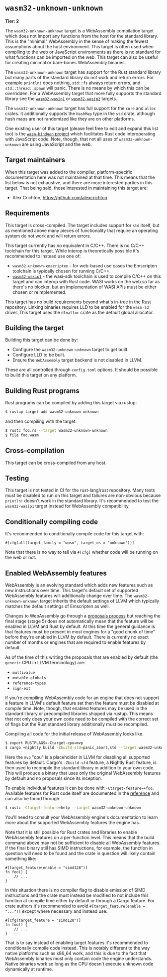 # `wasm32-unknown-unknown`

**Tier: 2**

The `wasm32-unknown-unknown` target is a WebAssembly compilation target which
does not import any functions from the host for the standard library. This is
the "minimal" WebAssembly in the sense of making the fewest assumptions about
the host environment. This target is often used when compiling to the web or
JavaScript environments as there is no standard for what functions can be
imported on the web. This target can also be useful for creating minimal or
bare-bones WebAssembly binaries.

The `wasm32-unknown-unknown` target has support for the Rust standard library
but many parts of the standard library do not work and return errors. For
example `println!` does nothing, `std::fs` always return errors, and
`std::thread::spawn` will panic. There is no means by which this can be
overridden. For a WebAssembly target that more fully supports the standard
library see the [`wasm32-wasip1`](./wasm32-wasip1.md) or
[`wasm32-wasip2`](./wasm32-wasip2.md) targets.

The `wasm32-unknown-unknown` target has full support for the `core` and `alloc`
crates. It additionally supports the `HashMap` type in the `std` crate, although
hash maps are not randomized like they are on other platforms.

One existing user of this target (please feel free to edit and expand this list
too) is the [`wasm-bindgen` project](https://github.com/rustwasm/wasm-bindgen)
which facilitates Rust code interoperating with JavaScript code. Note, though,
that not all uses of `wasm32-unknown-unknown` are using JavaScript and the web.

## Target maintainers

When this target was added to the compiler, platform-specific documentation here
was not maintained at that time. This means that the list below is not
exhaustive, and there are more interested parties in this target. That being
said, those interested in maintaining this target are:

- Alex Crichton, https://github.com/alexcrichton

## Requirements

This target is cross-compiled. The target includes support for `std` itself,
but as mentioned above many pieces of functionality that require an operating
system do not work and will return errors.

This target currently has no equivalent in C/C++. There is no C/C++ toolchain
for this target. While interop is theoretically possible it's recommended to
instead use one of:

* `wasm32-unknown-emscripten` - for web-based use cases the Emscripten
  toolchain is typically chosen for running C/C++.
* [`wasm32-wasip1`](./wasm32-wasip1.md) - the wasi-sdk toolchain is used to
  compile C/C++ on this target and can interop with Rust code. WASI works on
  the web so far as there's no blocker, but an implementation of WASI APIs
  must be either chosen or reimplemented.

This target has no build requirements beyond what's in-tree in the Rust
repository. Linking binaries requires LLD to be enabled for the `wasm-ld`
driver. This target uses the `dlmalloc` crate as the default global allocator.

## Building the target

Building this target can be done by:

* Configure the `wasm32-unknown-unknown` target to get built.
* Configure LLD to be built.
* Ensure the `WebAssembly` target backend is not disabled in LLVM.

These are all controlled through `config.toml` options. It should be possible
to build this target on any platform.

## Building Rust programs

Rust programs can be compiled by adding this target via rustup:

```sh
$ rustup target add wasm32-unknown-unknown
```

and then compiling with the target:

```sh
$ rustc foo.rs --target wasm32-unknown-unknown
$ file foo.wasm
```

## Cross-compilation

This target can be cross-compiled from any host.

## Testing

This target is not tested in CI for the rust-lang/rust repository. Many tests
must be disabled to run on this target and failures are non-obvious because
`println!` doesn't work in the standard library. It's recommended to test the
`wasm32-wasip1` target instead for WebAssembly compatibility.

## Conditionally compiling code

It's recommended to conditionally compile code for this target with:

```text
#[cfg(all(target_family = "wasm", target_os = "unknown"))]
```

Note that there is no way to tell via `#[cfg]` whether code will be running on
the web or not.

## Enabled WebAssembly features

WebAssembly is an evolving standard which adds new features such as new
instructions over time. This target's default set of supported WebAssembly
features will additionally change over time. The `wasm32-unknown-unknown` target
inherits the default settings of LLVM which typically matches the default
settings of Emscripten as well.

Changes to WebAssembly go through a [proposals process][proposals] but reaching
the final stage (stage 5) does not automatically mean that the feature will be
enabled in LLVM and Rust by default. At this time the general guidance is that
features must be present in most engines for a "good chunk of time" before
they're enabled in LLVM by default. There is currently no exact number of
months or engines that are required to enable features by default.

[proposals]: https://github.com/WebAssembly/proposals

As of the time of this writing the proposals that are enabled by default (the
`generic` CPU in LLVM terminology) are:

* `multivalue`
* `mutable-globals`
* `reference-types`
* `sign-ext`

If you're compiling WebAssembly code for an engine that does not support a
feature in LLVM's default feature set then the feature must be disabled at
compile time. Note, though, that enabled features may be used in the standard
library or precompiled libraries shipped via rustup. This means that not only
does your own code need to be compiled with the correct set of flags but the
Rust standard library additionally must be recompiled.

Compiling all code for the initial release of WebAssembly looks like:

```sh
$ export RUSTFLAGS=-Ctarget-cpu=mvp
$ cargo +nightly build -Zbuild-std=panic_abort,std --target wasm32-unknown-unknown
```

Here the `mvp` "cpu" is a placeholder in LLVM for disabling all supported
features by default. Cargo's `-Zbuild-std` feature, a Nightly Rust feature, is
then used to recompile the standard library in addition to your own code. This
will produce a binary that uses only the original WebAssembly features by
default and no proposals since its inception.

To enable individual features it can be done with `-Ctarget-feature=+foo`.
Available features for Rust code itself are documented in the [reference] and
can also be found through:

```sh
$ rustc -Ctarget-feature=help --target wasm32-unknown-unknown
```

You'll need to consult your WebAssembly engine's documentation to learn more
about the supported WebAssembly features the engine has.

[reference]: https://doc.rust-lang.org/reference/attributes/codegen.html#wasm32-or-wasm64

Note that it is still possible for Rust crates and libraries to enable
WebAssembly features on a per-function level. This means that the build
command above may not be sufficient to disable all WebAssembly features. If the
final binary still has SIMD instructions, for example, the function in question
will need to be found and the crate in question will likely contain something
like:

```rust,ignore (not-always-compiled-to-wasm)
#[target_feature(enable = "simd128")]
fn foo() {
    // ...
}
```

In this situation there is no compiler flag to disable emission of SIMD
instructions and the crate must instead be modified to not include this function
at compile time either by default or through a Cargo feature. For crate authors
it's recommended to avoid `#[target_feature(enable = "...")]` except where
necessary and instead use:

```rust,ignore (not-always-compiled-to-wasm)
#[cfg(target_feature = "simd128")]
fn foo() {
    // ...
}
```

That is to say instead of enabling target features it's recommended to
conditionally compile code instead. This is notably different to the way native
platforms such as x86\_64 work, and this is due to the fact that WebAssembly
binaries must only contain code the engine understands. Native binaries work so
long as the CPU doesn't execute unknown code dynamically at runtime.
